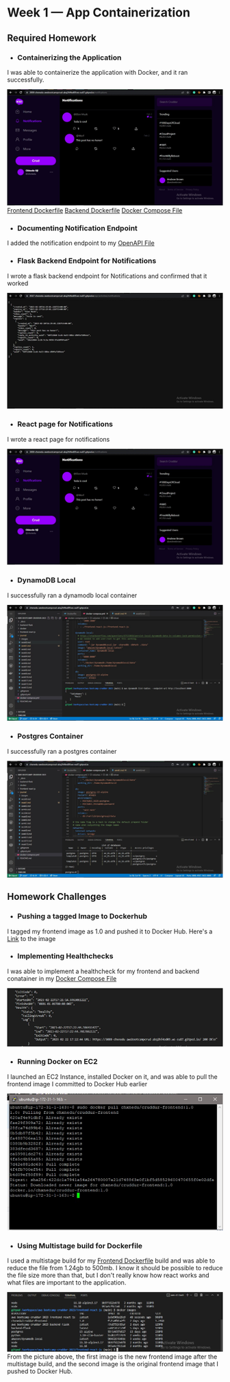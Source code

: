 # Week 1 — App Containerization

## Required Homework
- ### Containerizing the Application
I was able to containerize the application with Docker, and it ran successfully.

![Image](images/containerizedApp.jpg)
[Frontend Dockerfile](https://github.com/Chxnedu/aws-bootcamp-cruddur-2023/blob/main/frontend-react-js/Dockerfile)
[Backend Dockerfile](https://github.com/Chxnedu/aws-bootcamp-cruddur-2023/blob/main/backend-flask/Dockerfile)
[Docker Compose File](https://github.com/Chxnedu/aws-bootcamp-cruddur-2023/blob/main/docker-compose.yml)

- ### Documenting Notification Endpoint
I added the notification endpoint to my [OpenAPI File](https://github.com/Chxnedu/aws-bootcamp-cruddur-2023/blob/main/backend-flask/openapi-3.0.yml)

- ### Flask Backend Endpoint for Notifications
I wrote a flask backend endpoint for Notifications and confirmed that it worked

![Image](images/backendAPIendpoint.jpg)

- ### React page for Notifications
I wrote a react page for notifications

![Image](images/reactNotificationsPage.jpg)

- ### DynamoDB Local
I successfully ran a dynamodb local container

![Image](images/dynamodbLocal.jpg)


- ### Postgres Container
I successfully ran a postgres container

![Image](images/postgresContainer.jpg)

## Homework Challenges
- ### Pushing a tagged Image to Dockerhub
I tagged my frontend image as 1.0 and pushed it to Docker Hub. Here's a [Link](https://hub.docker.com/r/chxnedu/cruddur-frontend) to the image

- ### Implementing Healthchecks
I was able to implement a healthcheck for my frontend and backend conatainer in my [Docker Compose File](https://github.com/Chxnedu/aws-bootcamp-cruddur-2023/blob/main/docker-compose.yml)

![Image](images/healthcheck.jpg)

- ### Running Docker on EC2
I launched an EC2 Instance, installed Docker on it, and was able to pull the frontend image I committed to Docker Hub earlier

![Image](images/dockerPull.jpg)

- ### Using Multistage build for Dockerfile
I used a multistage build for my [Frontend Dockerfile](https://github.com/Chxnedu/aws-bootcamp-cruddur-2023/blob/main/frontend-react-js/Dockerfile) build and was able to reduce the file from 1.24gb to 500mb. I know it should be possible to reduce the file size more than that, but I don't really know how react works and what files are important to the application.

![Image](images/multistage.jpg)
From the picture above, the first image is the new frontend image after the multistage build, and the second image is the original frontend image that I pushed to Docker Hub.

